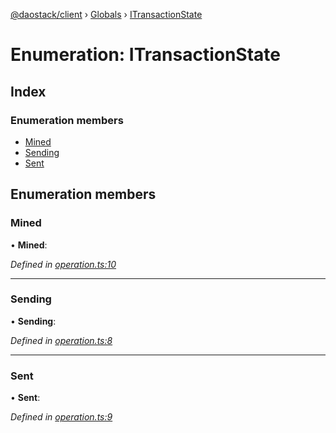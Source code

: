 [@daostack/client](../README.md) › [Globals](../globals.md) › [ITransactionState](itransactionstate.md)

# Enumeration: ITransactionState

## Index

### Enumeration members

* [Mined](itransactionstate.md#mined)
* [Sending](itransactionstate.md#sending)
* [Sent](itransactionstate.md#sent)

## Enumeration members

###  Mined

• **Mined**:

*Defined in [operation.ts:10](https://github.com/daostack/client/blob/e663b6a/src/operation.ts#L10)*

___

###  Sending

• **Sending**:

*Defined in [operation.ts:8](https://github.com/daostack/client/blob/e663b6a/src/operation.ts#L8)*

___

###  Sent

• **Sent**:

*Defined in [operation.ts:9](https://github.com/daostack/client/blob/e663b6a/src/operation.ts#L9)*
